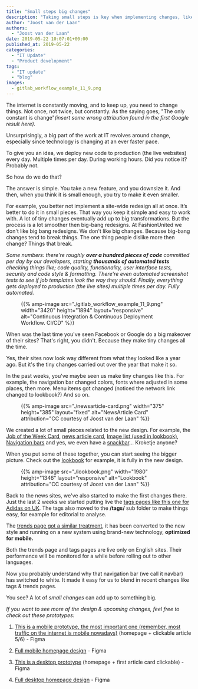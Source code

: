 ```yaml
---
title: "Small steps big changes"
description: "Taking small steps is key when implementing changes, like a new design."
author: "Joost van der Laan"
authors:
  - "Joost van der Laan"
date: 2019-05-22 10:07:01+00:00
published_at: 2019-05-22
categories:
  - "IT Update"
  - "Product development"
tags:
  - "IT update"
  - "blog"
images:
  - gitlab_workflow_example_11_9.png
---
```


The internet is constantly moving, and to keep up, you need to change things.
Not once, not twice, but constantly. As the saying goes, "The only constant is
change"_(insert some wrong attribution found in the first Google result here)._

Unsurprisingly, a big part of the work at IT revolves around change, especially
since technology is changing at an ever faster pace.

To give you an idea, we deploy new code to production (the live websites) every
day. Multiple times per day. During working hours. Did you notice it? Probably
not.

So how do we do that?

The answer is simple. You take a new feature, and you downsize it. And then,
when you think it is small enough, you try to make it even smaller.

For example, you better not implement a site-wide redesign all at once. It’s
better to do it in small pieces. That way you keep it simple and easy to work
with. A lot of tiny changes eventually add up to big transformations. But the
process is a lot smoother then big-bang redesigns. At FashionUnited we don't
like big bang redesigns. We don't like big changes. Because big-bang changes
tend to break things. The one thing people dislike more then change? Things that
break.

_Some numbers: there're roughly **over a hundred pieces of code** committed per
day by our developers, starting **thousands of automated tests** checking things
like; code quality, functionality, user interface tests, security and code style
& formatting. There're even automated screenshot tests to see if job templates
look the way they should. Finally, everything gets deployed to production (the
live sites) multiple times per day. Fully automated._

<figure>{{% amp-image src="./gitlab_workflow_example_11_9.png" width="3420"
    height="1894" layout="responsive" alt="Continuous Integration & Continuous Deployment Workflow. CI/CD" %}}</figure>

When was the last time you've seen Facebook or Google do a big makeover of their
sites? That's right, you didn't. Because they make tiny changes all the time.

Yes, their sites now look way different from what they looked like a year ago.
But it's the tiny changes carried out over the year that make it so.

In the past weeks, you've maybe seen us make tiny changes like this. For
example, the navigation bar changed colors, fonts where adjusted in some places,
then more. Menu items got changed (noticed the network link changed to
lookbook?) And so on.

<figure>{{% amp-image src="./newsarticle-card.png" width="375"
    height="385" layout="fixed" alt="NewsArticle Card" attribution="CC courtesy of Joost van der Laan" %}}</figure>

We created a lot of small pieces related to the new design. For example, the
[Job of the Week Card](https://fashionunited.com/storybook/?path=/story/card--job-of-the-week),
[news article card](https://fashionunited.com/storybook/?path=/story/card--news-article-card),
[Image list (used in lookbook)](https://fashionunited.com/storybook/?path=/story/image-list--standard),
[Navigation bars](https://fashionunited.com/storybook/?path=/story/navigation--simple)
and yes, we even have a
[snackbar](https://fashionunited.com/storybook/?path=/story/snackbar--standard)...
Kroketje anyone?

When you put some of these together, you can start seeing the bigger picture.
Check out the [lookbook](https://fashionunited.com/lookbook/) for example, it is
fully in the new design.

<figure>{{% amp-image src="./lookbook.png" width="1980"
    height="1346" layout="responsive" alt="Lookbook" attribution="CC courtesy of Joost van der Laan" %}}</figure>

Back to the news sites, we've also started to make the first changes there. Just
the last 2 weeks we started putting live the
[tags pages like this one for Adidas on UK](https://fashionunited.uk/tags/adidas).
The tags also moved to the **/tags/** sub folder to make things easy, for
example for editorial to analyse.

The [trends page got a similar treatment](https://fashionunited.uk/trends), it
has been converted to the new style and running on a new system using brand-new
technology, **optimized for mobile.**

Both the trends page and tags pages are live only on English sites. Their
performance will be monitored for a while before rolling out to other languages.

Now you probably understand why that navigation bar (we call it navbar) has
switched to white. It made it easy for us to blend in recent changes like tags &
trends pages.

You see? A lot of _small changes_ can add up to something big.

_If you want to see more of the design & upcoming changes, feel free to check
out these prototypes:_

1. [This is a mobile prototype, the most important one (remember, most traffic on the internet is mobile nowadays)](https://www.figma.com/proto/0AIzMrJXBPNXax7QoMLDIS/Design-System?node-id=8918%3A0&scaling=scale-down)
   (homepage + clickable article 5/6) - Figma
2. [Full mobile homepage design](https://www.figma.com/file/0AIzMrJXBPNXax7QoMLDIS/Design-System?node-id=8918%3A0) -
   Figma

3. [This is a desktop prototype](https://www.figma.com/proto/0AIzMrJXBPNXax7QoMLDIS/Design-System?node-id=8283%3A2290&scaling=min-zoom)
   (homepage + first article card clickable) - Figma
4. [Full desktop homepage design](https://www.figma.com/file/0AIzMrJXBPNXax7QoMLDIS/Design-System?node-id=8974%3A4308) -
   Figma
